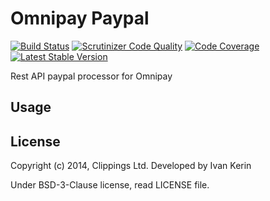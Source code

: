Omnipay Paypal
==============

[![Build Status](https://travis-ci.org/clippings/omnipay-paypal.png?branch=master)](https://travis-ci.org/clippings/omnipay-paypal)
[![Scrutinizer Code Quality](https://scrutinizer-ci.com/g/clippings/omnipay-paypal/badges/quality-score.png)](https://scrutinizer-ci.com/g/clippings/omnipay-paypal/)
[![Code Coverage](https://scrutinizer-ci.com/g/clippings/omnipay-paypal/badges/coverage.png)](https://scrutinizer-ci.com/g/clippings/omnipay-paypal/)
[![Latest Stable Version](https://poser.pugx.org/clippings/omnipay-paypal/v/stable.png)](https://packagist.org/packages/clippings/omnipay-paypal)

Rest API paypal processor for Omnipay

Usage
-----

License
-------

Copyright (c) 2014, Clippings Ltd. Developed by Ivan Kerin

Under BSD-3-Clause license, read LICENSE file.

